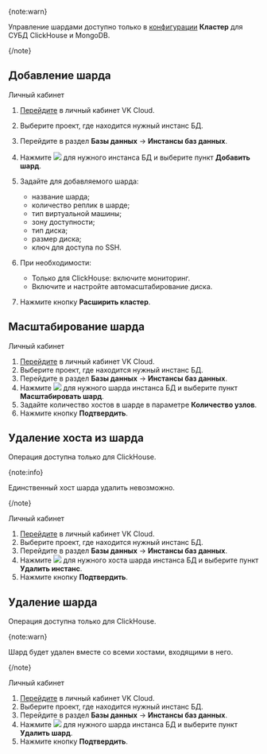 {note:warn}

Управление шардами доступно только в [конфигурации](../../concepts/work-configs) **Кластер** для СУБД ClickHouse и MongoDB.

{/note}

## Добавление шарда

<tabs>
<tablist>
<tab>Личный кабинет</tab>
</tablist>
<tabpanel>

1. [Перейдите](https://msk.cloud.vk.com/app/) в личный кабинет VK Cloud.
1. Выберите проект, где находится нужный инстанс БД.
1. Перейдите в раздел **Базы данных** → **Инстансы баз данных**.
1. Нажмите ![ ](/ru/assets/more-icon.svg "inline") для нужного инстанса БД и выберите пункт **Добавить шард**.
1. Задайте для добавляемого шарда:

   - название шарда;
   - количество реплик в шарде;
   - тип виртуальной машины;
   - зону доступности;
   - тип диска;
   - размер диска;
   - ключ для доступа по SSH.

1. При необходимости:

   - Только для ClickHouse: включите мониторинг.
   - Включите и настройте автомасштабирование диска.

1. Нажмите кнопку **Расширить кластер**.

</tabpanel>
</tabs>

## Масштабирование шарда

<tabs>
<tablist>
<tab>Личный кабинет</tab>
</tablist>
<tabpanel>

1. [Перейдите](https://msk.cloud.vk.com/app/) в личный кабинет VK Cloud.
1. Выберите проект, где находится нужный инстанс БД.
1. Перейдите в раздел **Базы данных** → **Инстансы баз данных**.
1. Нажмите ![ ](/ru/assets/more-icon.svg "inline") для нужного шарда инстанса БД и выберите пункт **Масштабировать шард**.
1. Задайте количество хостов в шарде в параметре **Количество узлов**.
1. Нажмите кнопку **Подтвердить**.

</tabpanel>
</tabs>

## Удаление хоста из шарда

Операция доступна только для ClickHouse.

{note:info}

Единственный хост шарда удалить невозможно.

{/note}

<tabs>
<tablist>
<tab>Личный кабинет</tab>
</tablist>
<tabpanel>

1. [Перейдите](https://msk.cloud.vk.com/app/) в личный кабинет VK Cloud.
1. Выберите проект, где находится нужный инстанс БД.
1. Перейдите в раздел **Базы данных** → **Инстансы баз данных**.
1. Нажмите ![ ](/ru/assets/more-icon.svg "inline") для нужного хоста шарда инстанса БД и выберите пункт **Удалить инстанс**.
1. Нажмите кнопку **Подтвердить**.

</tabpanel>
</tabs>

## Удаление шарда

Операция доступна только для ClickHouse.

{note:warn}

Шард будет удален вместе со всеми хостами, входящими в него.

{/note}

<tabs>
<tablist>
<tab>Личный кабинет</tab>
</tablist>
<tabpanel>

1. [Перейдите](https://msk.cloud.vk.com/app/) в личный кабинет VK Cloud.
1. Выберите проект, где находится нужный инстанс БД.
1. Перейдите в раздел **Базы данных** → **Инстансы баз данных**.
1. Нажмите ![ ](/ru/assets/more-icon.svg "inline") для нужного шарда инстанса БД и выберите пункт **Удалить шард**.
1. Нажмите кнопку **Подтвердить**.

</tabpanel>
</tabs>

